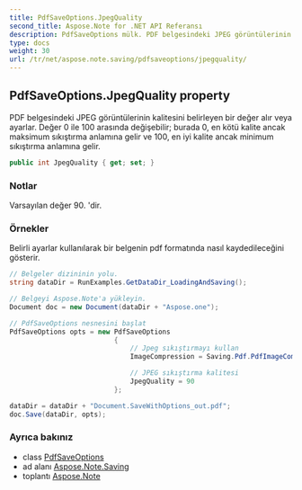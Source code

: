 ```yaml
---
title: PdfSaveOptions.JpegQuality
second_title: Aspose.Note for .NET API Referansı
description: PdfSaveOptions mülk. PDF belgesindeki JPEG görüntülerinin kalitesini belirleyen bir değer alır veya ayarlar. Değer 0 ile 100 arasında değişebilir burada 0 en kötü kalite ancak maksimum sıkıştırma anlamına gelir ve 100 en iyi kalite ancak minimum sıkıştırma anlamına gelir.
type: docs
weight: 30
url: /tr/net/aspose.note.saving/pdfsaveoptions/jpegquality/
---
```

## PdfSaveOptions.JpegQuality property

PDF belgesindeki JPEG görüntülerinin kalitesini belirleyen bir değer alır veya ayarlar. Değer 0 ile 100 arasında değişebilir; burada 0, en kötü kalite ancak maksimum sıkıştırma anlamına gelir ve 100, en iyi kalite ancak minimum sıkıştırma anlamına gelir.

```csharp
public int JpegQuality { get; set; }
```

### Notlar

Varsayılan değer 90. 'dir.

### Örnekler

Belirli ayarlar kullanılarak bir belgenin pdf formatında nasıl kaydedileceğini gösterir.

```csharp
// Belgeler dizininin yolu.
string dataDir = RunExamples.GetDataDir_LoadingAndSaving();

// Belgeyi Aspose.Note'a yükleyin.
Document doc = new Document(dataDir + "Aspose.one");

// PdfSaveOptions nesnesini başlat
PdfSaveOptions opts = new PdfSaveOptions
                          {
                              // Jpeg sıkıştırmayı kullan
                              ImageCompression = Saving.Pdf.PdfImageCompression.Jpeg,

                              // JPEG sıkıştırma kalitesi
                              JpegQuality = 90
                          };

dataDir = dataDir + "Document.SaveWithOptions_out.pdf";
doc.Save(dataDir, opts);
```

### Ayrıca bakınız

* class [PdfSaveOptions](../)
* ad alanı [Aspose.Note.Saving](../../pdfsaveoptions/)
* toplantı [Aspose.Note](../../../)



